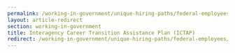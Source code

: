 ```yaml
---
permalink: /working-in-government/unique-hiring-paths/federal-employees/ictap/
layout: article-redirect
section: working-in-government
title: Interagency Career Transition Assistance Plan (ICTAP)
redirect: /working-in-government/unique-hiring-paths/federal-employees/career-transition/
---
```

